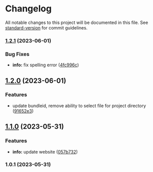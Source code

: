 # Changelog

All notable changes to this project will be documented in this file. See [standard-version](https://github.com/conventional-changelog/standard-version) for commit guidelines.

### [1.2.1](https://github.com/AppelBoomHD/alfred-vscode-github/compare/v1.2.0...v1.2.1) (2023-06-01)


### Bug Fixes

* **info:** fix spelling error ([4fc996c](https://github.com/AppelBoomHD/alfred-vscode-github/commit/4fc996c6f316684d23b8f8f1eb3b95f5931a28fb))

## [1.2.0](https://github.com/AppelBoomHD/alfred-vscode-github/compare/v1.1.0...v1.2.0) (2023-06-01)


### Features

* update bundleid, remove ability to select file for project directory ([91652e3](https://github.com/AppelBoomHD/alfred-vscode-github/commit/91652e3fba2a2d7708d910bad1bfff35ffb8a114))

## [1.1.0](https://github.com/AppelBoomHD/alfred-vscode-github/compare/v1.0.1...v1.1.0) (2023-05-31)


### Features

* **info:** update website ([057b732](https://github.com/AppelBoomHD/alfred-vscode-github/commit/057b7327c18409563835e07c10255dd68dbc1515))

### 1.0.1 (2023-05-31)

